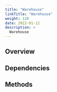```yaml
---
title: "Warehouse"
linkTitle: "Warehouse"
weight: 120
date: 2022-01-12
description: >
  Warehouse
---
```



## Overview


## Dependencies


## Methods

